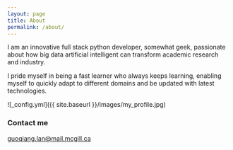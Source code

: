 ```yaml
---
layout: page
title: About
permalink: /about/
---
```


I am an innovative full stack python developer, somewhat geek, passionate about how big data artificial intelligent can transform academic research and industry.

I pride myself in being a fast learner who always keeps learning, enabling myself to quickly adapt to different domains and be updated with latest technologies.


![_config.yml]({{ site.baseurl }}/images/my_profile.jpg)

### Contact me

[guoqiang.lan@mail.mcgill.ca](mailto:guoqiang.lan@mail.mcgill.ca)